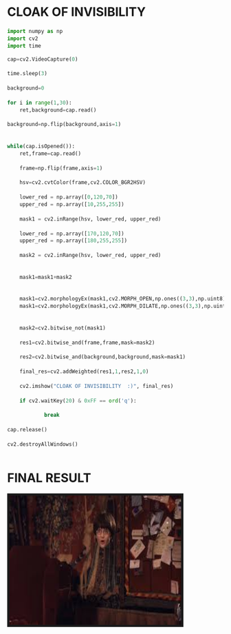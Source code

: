 # CLOAK OF INVISIBILITY

```python
import numpy as np
import cv2 
import time

```


```python
cap=cv2.VideoCapture(0)

time.sleep(3)

background=0

for i in range(1,30):
    ret,background=cap.read()

background=np.flip(background,axis=1)


while(cap.isOpened()):
    ret,frame=cap.read()
    
    frame=np.flip(frame,axis=1)
    
    hsv=cv2.cvtColor(frame,cv2.COLOR_BGR2HSV)
    
    lower_red = np.array([0,120,70])
    upper_red = np.array([10,255,255])

    mask1 = cv2.inRange(hsv, lower_red, upper_red) 
      
    lower_red = np.array([170,120,70])
    upper_red = np.array([180,255,255])

    mask2 = cv2.inRange(hsv, lower_red, upper_red) 
    
    
    mask1=mask1+mask2
    
    
    mask1=cv2.morphologyEx(mask1,cv2.MORPH_OPEN,np.ones((3,3),np.uint8),iterations=3)
    mask1=cv2.morphologyEx(mask1,cv2.MORPH_DILATE,np.ones((3,3),np.uint8),iterations=3)
    
    
    mask2=cv2.bitwise_not(mask1)
    
    res1=cv2.bitwise_and(frame,frame,mask=mask2)
    
    res2=cv2.bitwise_and(background,background,mask=mask1)
    
    final_res=cv2.addWeighted(res1,1,res2,1,0)
    
    cv2.imshow("CLOAK OF INVISIBILITY  :)", final_res) 
    
    if cv2.waitKey(20) & 0xFF == ord('q'):
            
            break
    
cap.release()

cv2.destroyAllWindows()
```


```python

```



# FINAL RESULT
<a href="https://drive.google.com/file/d/16MtdguJuNogReNHb_p-D_A3sWHAwF5Hu/view?usp=sharing" target="_blank"><img src="DATA\images.jpg" 
alt="IMAGE ALT TEXT HERE" width="400" height="300" border="5" /></a>